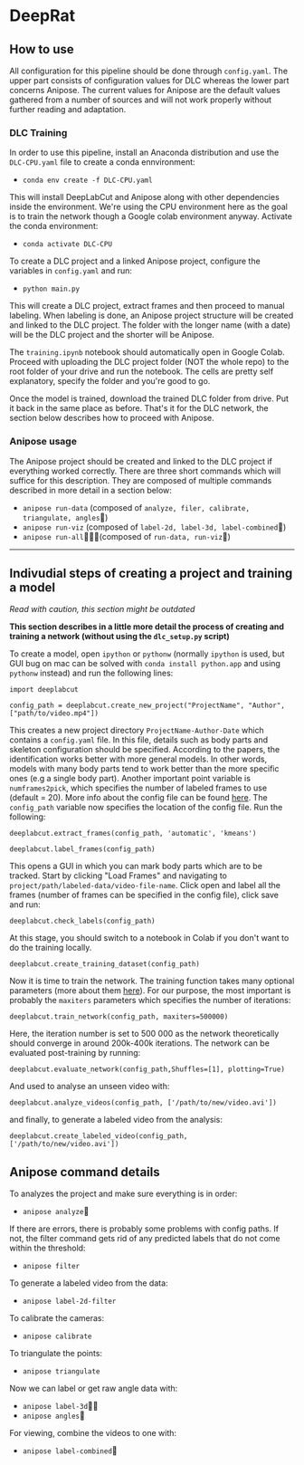 # DeepRat

## How to use

All configuration for this pipeline should be done through `config.yaml`. The upper part consists of configuration values for DLC whereas the lower part concerns Anipose. The current values for Anipose are the default values gathered from a number of sources and will not work properly without further reading and adaptation.

### DLC Training

In order to use this pipeline, install an Anaconda distribution and use the `DLC-CPU.yaml` file to create a conda ennvironment:

* `conda env create -f DLC-CPU.yaml`

This will install DeepLabCut and Anipose along with other dependencies inside the environment. We're using the CPU environment here as the goal is to train the network though a Google colab environment anyway. Activate the conda environment:

* `conda activate DLC-CPU`

To create a DLC project and a linked Anipose project, configure the variables in `config.yaml` and run:

* `python main.py`

This will create a DLC project, extract frames and then proceed to manual labeling. When labeling is done, an Anipose project structure will be created and linked to the DLC project. The folder with the longer name (with a date) will be the DLC project and the shorter will be Anipose.

The `training.ipynb` notebook should automatically open in Google Colab. Proceed with uploading the DLC project folder (NOT the whole repo) to the root folder of your drive and run the notebook. The cells are pretty self explanatory, specify the folder and you're good to go.

Once the model is trained, download the trained DLC folder from drive. Put it back in the same place as before. That's it for the DLC network, the section below describes how to proceed with Anipose.

### Anipose usage

The Anipose project should be created and linked to the DLC project if everything worked correctly. There are three short commands which will suffice for this description. They are composed of multiple commands described in more detail in a section below:

* `anipose run-data` (composed of `analyze, filer, calibrate, triangulate, angles`)
* `anipose run-viz` (composed of `label-2d, label-3d, label-combined`)
* `anipose run-all`(composed of `run-data, run-viz`)


---

## Indivudial steps of creating a project and training a model

*Read with caution, this section might be outdated*

**This section describes in a little more detail the process of creating and training a network (without using the `dlc_setup.py` script)**

To create a model, open `ipython` or `pythonw` (normally `ipython` is used, but GUI bug on mac can be solved with `conda install python.app` and using `pythonw` instead) and run the following lines:

`import deeplabcut`

`config_path = deeplabcut.create_new_project("ProjectName", "Author", ["path/to/video.mp4"])`

This creates a new project directory `ProjectName-Author-Date`  which contains a `config.yaml` file. In this file, details such as body parts and skeleton configuration should be specified. According to the papers, the identification works better with more general models. In other words, models with many body parts tend to work better than the more specific ones (e.g a single body part). Another important point variable is `numframes2pick`, which specifies the number of labeled frames to use (default = 20). More info about the config file can be found [here](https://github.com/DeepLabCut/DeepLabCut/blob/master/docs/functionDetails.md#b-configure-the-project-). The `config_path` variable now specifies the location of the config file. Run the following:

`deeplabcut.extract_frames(config_path, 'automatic', 'kmeans')`

`deeplabcut.label_frames(config_path)`

This opens a GUI in which you can mark body parts which are to be tracked. Start by clicking "Load Frames" and navigating to `project/path/labeled-data/video-file-name`. Click open and label all the frames (number of frames can be specified in the config file), click save and run:

`deeplabcut.check_labels(config_path)`

At this stage, you should switch to a notebook in Colab if you don't want to do the training locally.

`deeplabcut.create_training_dataset(config_path)`

Now it is time to train the network. The training function takes many optional parameters (more about them [here](https://github.com/DeepLabCut/DeepLabCut/blob/master/docs/functionDetails.md#g-train-the-network)). For our purpose, the most important is probably the `maxiters` parameters which specifies the number of iterations:

`deeplabcut.train_network(config_path, maxiters=500000)`

Here, the iteration number is set to 500 000 as the network theoretically should converge in around 200k-400k iterations. The network can be evaluated post-training by running:

`deeplabcut.evaluate_network(config_path,Shuffles=[1], plotting=True)`

And used to analyse an unseen video with:

`deeplabcut.analyze_videos(config_path, ['/path/to/new/video.avi'])`

and finally, to generate a labeled video from the analysis:

`deeplabcut.create_labeled_video(config_path, ['/path/to/new/video.avi'])`

## Anipose command details

To analyzes the project and make sure everything is in order:

* `anipose analyze`

If there are errors, there is probably some problems with config paths. If not, the filter command gets rid of any predicted labels that do not come within the threshold:

* `anipose filter`

To generate a labeled video from the data:

* `anipose label-2d-filter`

To calibrate the cameras:

* `anipose calibrate`

To triangulate the points:

* `anipose triangulate`

Now we can label or get raw angle data with:

* `anipose label-3d`
* `anipose angles`

For viewing, combine the videos to one with:

* `anipose label-combined`